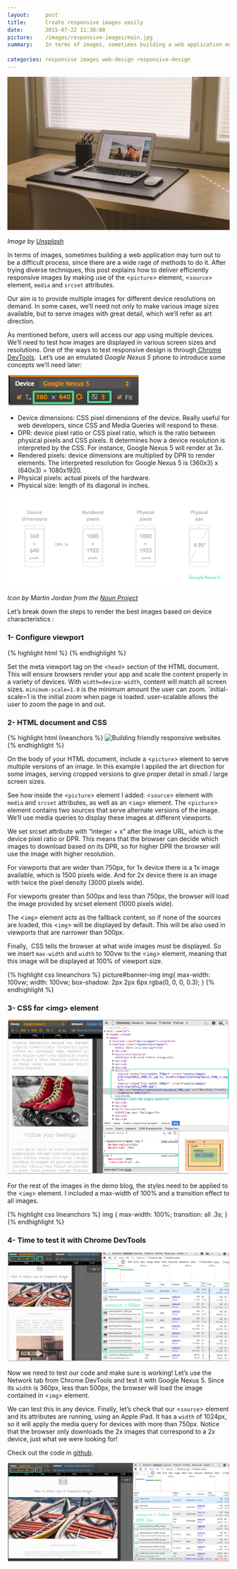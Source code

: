 ```yaml
---
layout:     post
title:      Create responsive images easily
date:       2015-07-22 11:30:00
picture:    /images/responsive-images/main.jpg
summary:    In terms of images, sometimes building a web application may turn out to be a difficult process, since there are a wide rage of methods to do it. After trying diverse techniques, this post explains how to deliver efficiently responsive images by making use of the picture element, source element, media and srcset attributes.

categories: responsive images web-design responsive-design
---
```

<!-- 
<ins>Underline</ins>, of course.
Learn with this tutorial to use picture the element to create responsive images for your web applications or web sites ... 
 -->

![Test image](/images/responsive-images/main.jpg)

<span class="small">_Image by [Unsplash](https://unsplash.com/)_</span>

In terms of images, sometimes building a web application may turn out to be a difficult process, since there are a wide rage of methods to do it. After trying diverse techniques, this post explains how to deliver efficiently responsive images by making use of the &lt;`picture`&gt; element, &lt;`source`&gt; element, `media` and `srcset` attributes.

Our aim is to provide multiple images for different device resolutions on demand. In some cases, we’ll need not only to make various image sizes available, but to serve images with great detail, which we’ll refer as art direction.

As mentioned before, users will access our app using multiple devices. We’ll need to test how images are displayed in various screen sizes and resolutions. One of the ways to test responsive design is through[ Chrome DevTools](https://developer.chrome.com/devtools/docs/device-mode). &nbsp;Let’s use an emulated _Google Nexus 5_ phone to introduce some concepts we’ll need later:

![Dev tools](/images/responsive-images/1-google.png)

* Device dimensions: CSS pixel dimensions of the device. Really useful for web developers, since CSS and Media Queries will respond to these.
* DPR: device pixel ratio or CSS pixel ratio, which is the ratio between physical pixels and CSS pixels. It determines how a device resolution is interpreted by the CSS. For instance, Google Nexus 5 will render at 3x.
* Rendered pixels: device dimensions are multiplied by DPR to render elements. The interpreted resolution for Google Nexus 5 is (360x3) x (640x3) = 1080x1920.
* Physical pixels: actual pixels of the hardware.
* Physical size: length of its diagonal in inches.

![image](/images/responsive-images/2-nexus.png)

<span class="small">_Icon by Martin Jordan from the [Noun Project](https://thenounproject.com/)_</span>

Let’s break down the steps to render the best images based on device characteristics :

### 1- Configure viewport
{% highlight html %}
<meta name="viewport" content="width=device-width, minimum-scale=1.0, initial-scale=1.0, user-scalable=yes">
{% endhighlight %}

Set the meta viewport tag on the &lt;`head`&gt; section of the HTML document. This will ensure browsers render your app and scale the content properly in a variety of devices. With `width=device-width`, content will match all screen sizes. `minimum-scale=1.0` is the minimum amount the user can zoom. `initial-scale=1 is the initial zoom when page is loaded. user-scalable allows the user to zoom the page in and out.

### 2- HTML document and CSS

{% highlight html lineanchors %}
<picture id="banner-img">
  <source media="(min-width: 750px)" srcset="assets/images/gratisography1_3000_2x.jpg 2x, assets/images/gratisography1_1500_1x.jpg 1x">
  <source media="(min-width: 500px)" srcset="assets/images/gratisography1_1000.jpg">
  <img src="assets/images/gratisography1_500.jpg" alt="Building friendly responsive websites">
</picture>
{% endhighlight %}

On the body of your HTML document, include a &lt;`picture`&gt; element to serve multiple versions of an image. In this example I applied the art direction for some images, serving cropped versions to give proper detail in small / large screen sizes.

See how inside the &lt;`picture`&gt; element I added: &lt;`source`&gt; element with `media` and `srcset` attributes, as well as an &lt;`img`&gt; element. The &lt;`picture`&gt; element contains two sources that serve alternate versions of the image. We’ll use media queries to display these images at different viewports.

We set srcset attribute with “integer + x” after the image URL, which is the device pixel ratio or DPR. This means that the browser can decide which images to download based on its DPR, so for higher DPR the browser will use the image with higher resolution.

For viewports that are wider than 750px, for 1x device there is a 1x image available, which is 1500 pixels wide. And for 2x device there is an image with twice the pixel density (3000 pixels wide).

For viewports greater than 500px and less than 750px, the browser will load the image provided by srcset element (1000 pixels wide).

The &lt;`img`&gt; element acts as the fallback content, so if none of the sources are loaded, this &lt;`img`&gt; will be displayed by default. This will be also used in viewports that are narrower than 500px.

Finally, &nbsp;CSS tells the browser at what wide images must be displayed. So we insert `max-width` and `width` to 100vw to the &lt;`img`&gt; element, meaning that this image will be displayed at 100% of viewport size.

{% highlight css lineanchors %}
picture#banner-img img{
  max-width: 100vw;
  width: 100vw;
  box-shadow: 2px 2px 6px rgba(0, 0, 0, 0.3);
}
{% endhighlight %}

### 3- CSS for &lt;img&gt; element

![image](/images/responsive-images/5-html-css.png)

For the rest of the images in the demo blog, the styles need to be applied to the &lt;`img`&gt; element. I included a max-width of 100% and a transition effect to all images.

{% highlight css lineanchors %}
img {
  max-width: 100%;
  transition: all .3s;
}
{% endhighlight %}

### 4- Time to test it with Chrome DevTools

![image](/images/responsive-images/6-less-500.png)

Now we need to test our code and make sure is working! Let’s use the Network tab from Chrome DevTools and test it with Google Nexus 5. Since its `width` is 360px, less than 500px, the browser will load the image contained in &lt;`img`&gt; element.

We can test this in any device. Finally, let’s check that our &lt;`source`&gt; element and its attributes are running, using an Apple iPad. It has a `width` of 1024px, so it will apply the media query for devices with more than 750px. Notice that the browser only downloads the 2x images that correspond to a 2x device, just what we were looking for!

Check out the code in [github](https://github.com/karlajaramillo/example-responsive-images).

![image](/images/responsive-images/7-more-768.png)


